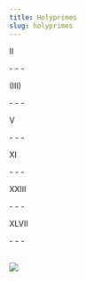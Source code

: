 ```yaml
---
title: Holyprimes
slug: holyprimes
---
```


<p className="prime">II</p>
- - -
<p className="prime">(III)</p>
- - -
<p className="prime" title="3+2">V</p>
- - -
<p className="prime" title="3²+2">XI</p>
- - -
<p className="prime" title="3³-2²">XXIII</p>
- - -
<p className="prime" title="3²+(3x2)+2³⁺²">XLVII</p>
- - -

<br><img src="/image/00101.sm.png">
